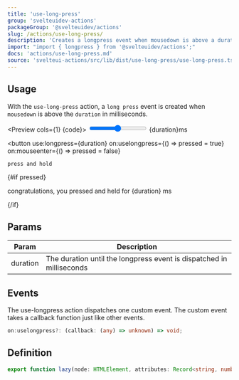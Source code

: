 ```yaml
---
title: 'use-long-press'
group: 'svelteuidev-actions'
packageGroup: '@svelteuidev/actions'
slug: /actions/use-long-press/
description: 'Creates a longpress event when mousedown is above a duration in milliseconds'
import: "import { longpress } from '@svelteuidev/actions';"
docs: 'actions/use-long-press.md'
source: 'svelteui-actions/src/lib/dist/use-long-press/use-long-press.ts'
---
```


<script>
    import { longpress } from '@svelteuidev/actions';
    import { Heading, Preview } from 'components';

    let pressed = false;
	let duration = 2000;

    const code = `
    <script>
        import { longpress } from '@svelteuidev/actions'

        let pressed = false;
	    let duration = 2000;
    <\/script>
    
    <label>
        <input type=range bind:value={duration} max={2000} step={100} \/>
        {duration}ms
    <\/label>

    <button 
        use:longpress={duration}
        on:longpress="{() => pressed = true}"
        on:mouseenter="{() => pressed = false}"
    >
        press and hold
    <\/button>

    {#if pressed}
        <p>congratulations, you pressed and held for {duration} ms<\/p>
    {\/if}
    `
</script>

<Heading />

## Usage

With the `use-long-press` action, a `long press` event is created when `mousedown` is above the `duration` in milliseconds.

<Preview cols={1} {code}>
<label>
    <input type=range bind:value={duration} max={2000} step={100} />
    {duration}ms
</label>

<button 
    use:longpress={duration}
    on:uselongpress={() => pressed = true}
    on:mouseenter={() => pressed = false}
>
    press and hold
</button>

{#if pressed}
    <p>congratulations, you pressed and held for {duration} ms</p>
{/if}
</Preview>

## Params

| Param    | Description                                                          |
| -------- | -------------------------------------------------------------------- |
| duration | The duration until the longpress event is dispatched in milliseconds |

## Events

The use-longpress action dispatches one custom event. The custom event takes a callback function just like other events.

```ts
on:uselongpress?: (callback: (any) => unknown) => void;
```

## Definition

```ts
export function lazy(node: HTMLElement, attributes: Record<string, number | string>): ReturnType<Action>;
```
